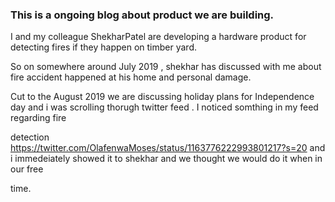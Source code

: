 
### This is a ongoing blog about product we are building. 

I and my colleague ShekharPatel  are developing a hardware product for detecting fires if they happen on timber  yard.

So on somewhere around July 2019 , shekhar has discussed with me about fire accident happened at his home and personal damage.

Cut to the August 2019 we are discussing holiday plans for Independence day and i was scrolling thorugh twitter feed . I noticed somthing in  my feed regarding fire 

detection https://twitter.com/OlafenwaMoses/status/1163776222993801217?s=20 and i immedeiately showed it to shekhar and we thought we would do it when in our free 

time.



